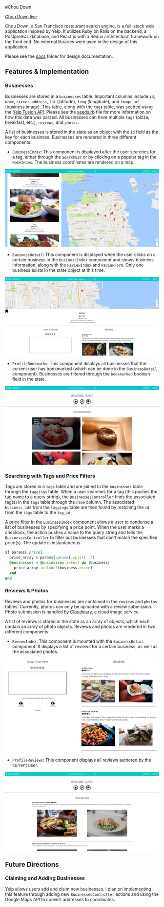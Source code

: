 #Chou Down

[Chou Down live][heroku]

Chou Down, a San Francisco restaurant search engine, is a full-stack web application inspired by Yelp. It utilizes Ruby on Rails on the backend, a PostgreSQL database, and React.js with a Redux architectural framework on the front end. No external libraries were used in the design of this application.

Please see the [docs][docs] folder for design documentation.

## Features & Implementation

### Businesses

Businesses are stored in a `businesses` table. Important columns include `id`, `name`, `street_address`, `lat` (latitude), `long` (longitude), and `image_url` (business image). This table, along with the `tags` table, was seeded using the [Yelp Fusion API][yelp-fusion]. Please see the [seeds.rb][seeds] file for more information on how this data was parsed. All businesses can have multiple `tags` (pizza, breakfast, etc.), `reviews`, and `photos`.

A list of businesses is stored in the state as an object with the `id` field as the key for each business. Businesses are rendered in three different components:
* `BusinessIndex`: This component is displayed after the user searches for a tag, either through the `SearchBar` or by clicking on a popular tag in the `HomeIndex`. The business coordinates are rendered on a map.

<p align="center">
  <img src="readme_photos/business-index.png" alt="business-index">
</p>

* `BusinessDetail`: This component is displayed when the user clicks on a certain business in the `BusinessIndex` component and shows business information, along with the `ReviewIndex` and `ReviewForm`. Only one business exists in the state object at this time.

<p align="center">
  <img src="readme_photos/business-detail.png" alt="business-detail">
</p>

* `ProfileBookmarks`: This component displays all businesses that the current user has bookmarked (which can be done in the `BusinessDetail` component). Businesses are filtered through the `bookmarked` boolean field in the state.

<p align="center">
  <img src="readme_photos/profile-bookmarks.png" alt="profile-bookmarks">
</p>

### Searching with Tags and Price Filters

Tags are stored in a `tags` table and are joined to the `businesses` table through the `taggings` table. When a user searches for a tag (this pushes the tag name to a query string), the `BusinessesController` finds the associated tag(s) in the `tags` table through the `name` column. The associated `business_id`s from the `taggings` table are then found by matching the `id` from the `tags` table to the `tag_id`.

A price filter in the `BusinessIndex` component allows a user to condense a list of businesses by specifying a price point. When the user marks a checkbox, the action pushes a value to the query string and tells the `BusinessesController` to filter out businesses that don't match the specified price(s). The update is instantaneous.  

```ruby
if params[:price]
  price_array = params[:price].split(',')
  @businesses = @businesses.select do |business|
    price_array.include?(business.price)
  end
end
```

### Reviews & Photos

Reviews and photos for businesses are contained in the `reviews` and `photos` tables. Currently, photos can only be uploaded with a review submission. Photo submission is handled by [Cloudinary][cloudinary], a cloud image service.

A list of reviews is stored in the state as an array of objects, which each contain an array of photo objects. Reviews and photos are rendered in two different components:
* `ReviewIndex`: This component is mounted with the `BusinessDetail` component. It displays a list of reviews for a certain business, as well as the associated photos.

<p align="center">
  <img src="readme_photos/review-photos.png" alt="review-photos">
</p>

* `ProfileReviews`: This component displays all reviews authored by the current user.

<p align="center">
  <img src="readme_photos/profile-reviews.png" alt="profile-reviews">
</p>

## Future Directions

### Claiming and Adding Businesses
Yelp allows users add and claim new businesses. I plan on implementing this feature through adding new `BusinessesController` actions and using the Google Maps API to convert addresses to coordinates.

[heroku]: https://choudown.herokuapp.com/
[docs]: ./docs
[yelp-fusion]: https://www.yelp.com/developers
[seeds]: ./db/seeds.rb
[cloudinary]: http://cloudinary.com/
